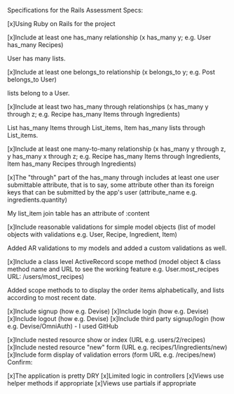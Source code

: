 Specifications for the Rails Assessment
Specs:

 [x]Using Ruby on Rails for the project

 [x]Include at least one has_many relationship (x has_many y; e.g. User has_many Recipes)

   User has many lists.

 [x]Include at least one belongs_to relationship (x belongs_to y; e.g. Post belongs_to User)

   lists belong to a User.

 [x]Include at least two has_many through relationships (x has_many y through z; e.g. Recipe has_many Items through Ingredients)

   List has_many Items through List_items, Item has_many lists through List_items.

 [x]Include at least one many-to-many relationship (x has_many y through z, y has_many x through z; e.g. Recipe has_many Items through Ingredients, Item has_many Recipes through Ingredients)

 [x]The "through" part of the has_many through includes at least one user submittable attribute, that is to say, some attribute other than its foreign keys that can be submitted by the app's user (attribute_name e.g. ingredients.quantity)

   My list_item join table has an attribute of :content

 [x]Include reasonable validations for simple model objects (list of model objects with validations e.g. User, Recipe, Ingredient, Item)

   Added AR validations to my models and added a custom validations as well.

 [x]Include a class level ActiveRecord scope method (model object & class method name and URL to see the working feature e.g. User.most_recipes URL: /users/most_recipes)

   Added scope methods to to display the order items alphabetically, and lists according to most recent date.

 [x]Include signup (how e.g. Devise)
 [x]Include login (how e.g. Devise)
 [x]Include logout (how e.g. Devise)
 [x]Include third party signup/login (how e.g. Devise/OmniAuth) - I used GitHub

 [x]Include nested resource show or index (URL e.g. users/2/recipes)
 [x]Include nested resource "new" form (URL e.g. recipes/1/ingredients/new)
 [x]Include form display of validation errors (form URL e.g. /recipes/new)
Confirm:

 [x]The application is pretty DRY
 [x]Limited logic in controllers
 [x]Views use helper methods if appropriate
 [x]Views use partials if appropriate
